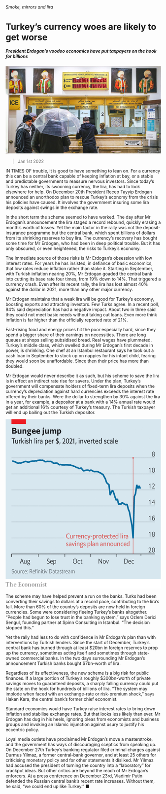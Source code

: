 ###### Smoke, mirrors and lira

# Turkey’s currency woes are likely to get worse 

##### President Erdogan’s voodoo economics have put taxpayers on the hook for billions 

![image](images/20220101_EUP003_0.jpg) 

> Jan 1st 2022 

IN TIMES OF trouble, it is good to have something to lean on. For a currency this can be a central bank capable of keeping inflation at bay, or a stable and predictable government to reassure nervous investors. Since today’s Turkey has neither, its swooning currency, the lira, has had to look elsewhere for help. On December 20th President Recep Tayyip Erdogan announced an unorthodox plan to rescue Turkey’s economy from the crisis his policies have caused. It involves the government insuring some lira deposits against swings in the exchange rate.

In the short term the scheme seemed to have worked. The day after Mr Erdogan’s announcement the lira staged a record rebound, quickly erasing a month’s worth of losses. Yet the main factor in the rally was not the deposit-insurance programme but the central bank, which spent billions of dollars from its shrinking reserves to buy lira. The currency’s recovery has bought some time for Mr Erdogan, who had been in deep political trouble. But it has only obscured, or even heightened, the risks to Turkey’s economy.


The immediate source of those risks is Mr Erdogan’s obsession with low interest rates. For years he has insisted, in defiance of basic economics, that low rates reduce inflation rather than stoke it. Starting in September, with Turkish inflation nearing 20%, Mr Erdogan goaded the central bank into cutting its base rate four times, from 19% down to 14%. That triggered a currency crash. Even after its recent rally, the lira has lost almost 40% against the dollar in 2021, more than any other major currency.

Mr Erdogan maintains that a weak lira will be good for Turkey’s economy, boosting exports and attracting investors. Few Turks agree. In a recent poll, 94% said depreciation has had a negative impact. About two in three said they could not meet basic needs without taking out loans. Even more think inflation is far higher than the officially reported rate of 21%.

Fast-rising food and energy prices hit the poor especially hard, since they spend a bigger share of their earnings on necessities. There are long queues at shops selling subsidised bread. Real wages have plummeted. Turkey’s middle class, which swelled during Mr Erdogan’s first decade in power, is shrinking. One chef at an Istanbul restaurant says he took out a cash loan in September to stock up on nappies for his infant child, fearing they would soon be unaffordable. Since then their price has more than doubled.

Mr Erdogan would never describe it as such, but his scheme to save the lira is in effect an indirect rate rise for savers. Under the plan, Turkey’s government will compensate holders of fixed-term lira deposits when the currency’s depreciation against hard currencies exceeds the interest rate offered by their banks. Were the dollar to strengthen by 30% against the lira in a year, for example, a depositor at a bank with a 14% annual rate would get an additional 16% courtesy of Turkey’s treasury. The Turkish taxpayer will end up bailing out the Turkish depositor.

![image](images/20220101_EUC978.png) 


The scheme may have helped prevent a run on the banks. Turks had been converting their savings to dollars at a record pace, contributing to the lira’s fall. More than 60% of the country’s deposits are now held in foreign currencies. Some were considering fleeing Turkey’s banks altogether. “People had begun to lose trust in the banking system,” says Ozlem Derici Sengul, founding partner at Spinn Consulting in Istanbul. “The decision stopped this.”

Yet the rally had less to do with confidence in Mr Erdogan’s plan than with interventions by Turkish lenders. Since the start of December, Turkey’s central bank has burned through at least $20bn in foreign reserves to prop up the currency, sometimes acting itself and sometimes through state-owned commercial banks. In the two days surrounding Mr Erdogan’s announcement Turkish banks bought $7bn-worth of lira.

Regardless of its effectiveness, the new scheme is a big risk for public finances. If a large portion of Turkey’s roughly $300bn-worth of private savings moves to guaranteed deposits, a sharply falling currency could put the state on the hook for hundreds of billions of lira. “The system may implode when faced with an exchange-rate or risk-premium shock,” says Hakan Kara, the central bank’s former chief economist.

Standard economics would have Turkey raise interest rates to bring down inflation and stabilise exchange rates. But that looks less likely than ever. Mr Erdogan has dug in his heels, ignoring pleas from economists and business groups and invoking an Islamic injunction against usury to justify his eccentric policy.

Loyal media outlets have proclaimed Mr Erdogan’s move a masterstroke, and the government has ways of discouraging sceptics from speaking up. On December 27th Turkey’s banking regulator filed criminal charges against Durmus Yilmaz, a former central-bank governor, and at least 25 others for criticising monetary policy and for other statements it disliked. Mr Yilmaz had accused the president of turning the country into a “laboratory” for crackpot ideas. But other critics are beyond the reach of Mr Erdogan’s enforcers. At a press conference on December 23rd, Vladimir Putin defended the Russian central bank’s recent rate increases. Without them, he said, “we could end up like Turkey.” ■

